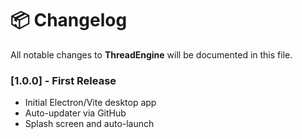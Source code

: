 # 📦 Changelog

All notable changes to **ThreadEngine** will be documented in this file.

### [1.0.0] - First Release
- Initial Electron/Vite desktop app
- Auto-updater via GitHub
- Splash screen and auto-launch
